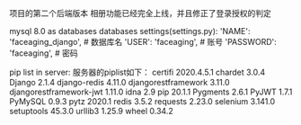 项目的第二个后端版本
相册功能已经完全上线，并且修正了登录授权的判定

mysql 8.0 as databases
  databases settings(settings.py):
 'NAME': 'faceaging_django', # 数据库名
 'USER': 'faceaging', # 账号
 'PASSWORD': 'faceaging', # 密码



pip list in server:
服务器的piplist如下：
certifi                 2020.4.5.1
chardet                 3.0.4
Django                  2.1.4
django-redis            4.11.0
djangorestframework     3.11.0
djangorestframework-jwt 1.11.0
idna                    2.9
pip                     20.1.1
Pygments                2.6.1
PyJWT                   1.7.1
PyMySQL                 0.9.3
pytz                    2020.1
redis                   3.5.2
requests                2.23.0
selenium                3.141.0
setuptools              45.3.0
urllib3                 1.25.9
wheel                   0.34.2

